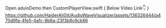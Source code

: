 Open aduioDemo then CustomPlayerView.swift
{ Below Video Link👇 }
https://github.com/HaiderAliGit/AudioWaveVisualizer/assets/136326444/a470d9fa-4fe5-4afc-8b6a-23f3b9c6cb66
